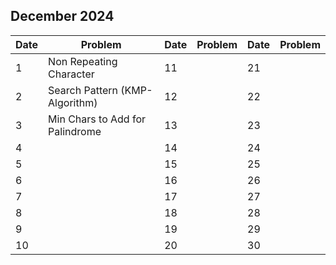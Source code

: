 ## December 2024

| Date | Problem                         | Date | Problem | Date | Problem |
| ---- | ------------------------------- | ---- | ------- | ---- | ------- |
| 1    | Non Repeating Character         | 11   |         | 21   |         |
| 2    | Search Pattern (KMP-Algorithm)  | 12   |         | 22   |         |
| 3    | Min Chars to Add for Palindrome | 13   |         | 23   |         |
| 4    |                                 | 14   |         | 24   |         |
| 5    |                                 | 15   |         | 25   |         |
| 6    |                                 | 16   |         | 26   |         |
| 7    |                                 | 17   |         | 27   |         |
| 8    |                                 | 18   |         | 28   |         |
| 9    |                                 | 19   |         | 29   |         |
| 10   |                                 | 20   |         | 30   |         |
